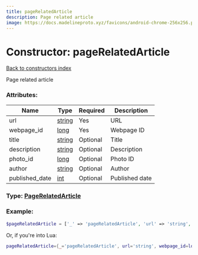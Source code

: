 ```yaml
---
title: pageRelatedArticle
description: Page related article
image: https://docs.madelineproto.xyz/favicons/android-chrome-256x256.png
---
```

# Constructor: pageRelatedArticle  
[Back to constructors index](index.md)



Page related article

### Attributes:

| Name     |    Type       | Required | Description |
|----------|---------------|----------|-------------|
|url|[string](../types/string.md) | Yes|URL|
|webpage\_id|[long](../types/long.md) | Yes|Webpage ID|
|title|[string](../types/string.md) | Optional|Title|
|description|[string](../types/string.md) | Optional|Description|
|photo\_id|[long](../types/long.md) | Optional|Photo ID|
|author|[string](../types/string.md) | Optional|Author|
|published\_date|[int](../types/int.md) | Optional|Published date|



### Type: [PageRelatedArticle](../types/PageRelatedArticle.md)


### Example:

```php
$pageRelatedArticle = ['_' => 'pageRelatedArticle', 'url' => 'string', 'webpage_id' => long, 'title' => 'string', 'description' => 'string', 'photo_id' => long, 'author' => 'string', 'published_date' => int];
```  


Or, if you're into Lua:

```lua
pageRelatedArticle={_='pageRelatedArticle', url='string', webpage_id=long, title='string', description='string', photo_id=long, author='string', published_date=int}

```


